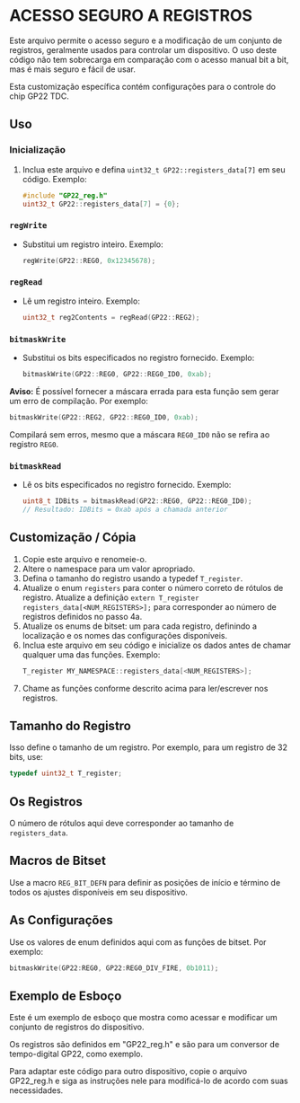 # ACESSO SEGURO A REGISTROS

Este arquivo permite o acesso seguro e a modificação de um conjunto de registros, geralmente usados para controlar um dispositivo. O uso deste código não tem sobrecarga em comparação com o acesso manual bit a bit, mas é mais seguro e fácil de usar.

Esta customização específica contém configurações para o controle do chip GP22 TDC.

## Uso

### Inicialização

1. Inclua este arquivo e defina `uint32_t GP22::registers_data[7]` em seu código.
   Exemplo:
   ```cpp
   #include "GP22_reg.h"
   uint32_t GP22::registers_data[7] = {0};
   ```

### `regWrite`

- Substitui um registro inteiro.
  Exemplo:
  ```cpp
  regWrite(GP22::REG0, 0x12345678);
  ```

### `regRead`

- Lê um registro inteiro.
  Exemplo:
  ```cpp
  uint32_t reg2Contents = regRead(GP22::REG2);
  ```

### `bitmaskWrite`

- Substitui os bits especificados no registro fornecido.
  Exemplo:
  ```cpp
  bitmaskWrite(GP22::REG0, GP22::REG0_ID0, 0xab);
  ```

**Aviso:** É possível fornecer a máscara errada para esta função sem gerar um erro de compilação. Por exemplo:
```cpp
bitmaskWrite(GP22::REG2, GP22::REG0_ID0, 0xab);
```
Compilará sem erros, mesmo que a máscara `REG0_ID0` não se refira ao registro `REG0`.

### `bitmaskRead`

- Lê os bits especificados no registro fornecido.
  Exemplo:
  ```cpp
  uint8_t IDBits = bitmaskRead(GP22::REG0, GP22::REG0_ID0);
  // Resultado: IDBits = 0xab após a chamada anterior
  ```

## Customização / Cópia

1. Copie este arquivo e renomeie-o.
2. Altere o namespace para um valor apropriado.
3. Defina o tamanho do registro usando a typedef `T_register`.
4. Atualize o enum `registers` para conter o número correto de rótulos de registro.
   Atualize a definição `extern T_register registers_data[<NUM_REGISTERS>];` para corresponder ao número de registros definidos no passo 4a.
5. Atualize os enums de bitset: um para cada registro, definindo a localização e os nomes das configurações disponíveis.
6. Inclua este arquivo em seu código e inicialize os dados antes de chamar qualquer uma das funções.
   Exemplo:
   ```cpp
   T_register MY_NAMESPACE::registers_data[<NUM_REGISTERS>];
   ```
7. Chame as funções conforme descrito acima para ler/escrever nos registros.

## Tamanho do Registro

Isso define o tamanho de um registro. Por exemplo, para um registro de 32 bits, use:
```cpp
typedef uint32_t T_register;
```

## Os Registros

O número de rótulos aqui deve corresponder ao tamanho de `registers_data`.

## Macros de Bitset

Use a macro `REG_BIT_DEFN` para definir as posições de início e término de todos os ajustes disponíveis em seu dispositivo.

## As Configurações

Use os valores de enum definidos aqui com as funções de bitset. Por exemplo:
```cpp
bitmaskWrite(GP22:REG0, GP22:REG0_DIV_FIRE, 0b1011);
```

## Exemplo de Esboço

Este é um exemplo de esboço que mostra como acessar e modificar um conjunto de registros do dispositivo.

Os registros são definidos em "GP22_reg.h" e são para um conversor de tempo-digital GP22, como exemplo.

Para adaptar este código para outro dispositivo, copie o arquivo GP22_reg.h e siga as instruções nele para modificá-lo de acordo com suas necessidades.
